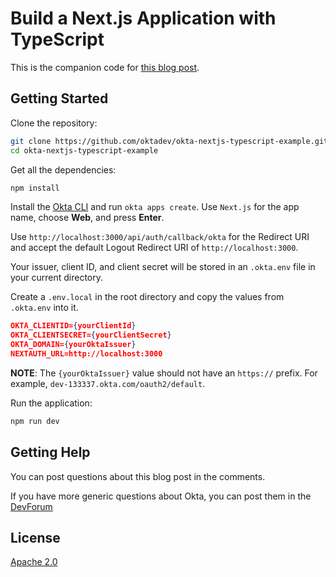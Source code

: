 # Build a Next.js Application with TypeScript

This is the companion code for [this blog post](https://developer.okta.com/blog/2020/11/13/nextjs-typescript).

## Getting Started

Clone the repository:

```sh
git clone https://github.com/oktadev/okta-nextjs-typescript-example.git
cd okta-nextjs-typescript-example
```

Get all the dependencies:

```sh
npm install
```

Install the [Okta CLI](https://cli.okta.com) and run `okta apps create`. Use `Next.js` for the app name, choose **Web**, and press **Enter**.

Use `http://localhost:3000/api/auth/callback/okta` for the Redirect URI and accept the default Logout Redirect URI of `http://localhost:3000`.

Your issuer, client ID, and client secret will be stored in an `.okta.env` file in your current directory.

Create a `.env.local` in the root directory and copy the values from `.okta.env` into it.

```JSON
OKTA_CLIENTID={yourClientId}
OKTA_CLIENTSECRET={yourClientSecret}
OKTA_DOMAIN={yourOktaIssuer}
NEXTAUTH_URL=http://localhost:3000
```

**NOTE**: The `{yourOktaIssuer}` value should not have an `https://` prefix. For example, `dev-133337.okta.com/oauth2/default`.

Run the application:

```sh
npm run dev
```

## Getting Help

You can post questions about this blog post in the comments.

If you have more generic questions about Okta, you can post them in the [DevForum](https://devforum.okta.com/)

## License

[Apache 2.0](LICENSE)
